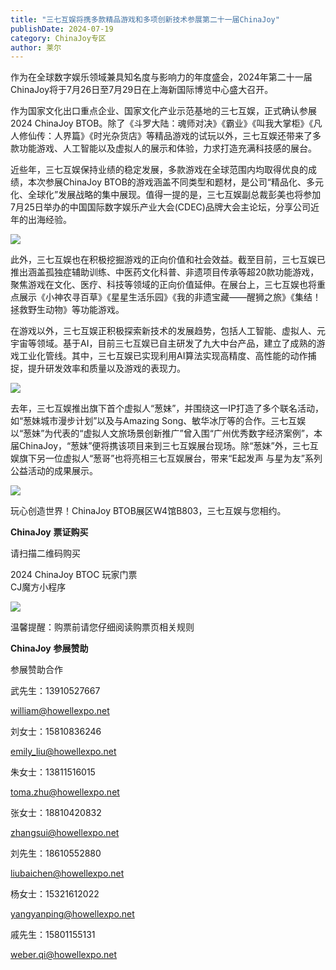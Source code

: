 ```yaml
---
title: "三七互娱将携多款精品游戏和多项创新技术参展第二十一届ChinaJoy"
publishDate: 2024-07-19
category: ChinaJoy专区
author: 莱尔
---
```


作为在全球数字娱乐领域兼具知名度与影响力的年度盛会，2024年第二十一届ChinaJoy将于7月26日至7月29日在上海新国际博览中心盛大召开。

作为国家文化出口重点企业、国家文化产业示范基地的三七互娱，正式确认参展2024 ChinaJoy BTOB。除了《斗罗大陆：魂师对决》《霸业》《叫我大掌柜》《凡人修仙传：人界篇》《时光杂货店》等精品游戏的试玩以外，三七互娱还带来了多款功能游戏、人工智能以及虚拟人的展示和体验，力求打造充满科技感的展台。

近些年，三七互娱保持业绩的稳定发展，多款游戏在全球范围内均取得优良的成绩，本次参展ChinaJoy BTOB的游戏涵盖不同类型和题材，是公司“精品化、多元化、全球化”发展战略的集中展现。值得一提的是，三七互娱副总裁彭美也将参加7月25日举办的中国国际数字娱乐产业大会(CDEC)品牌大会主论坛，分享公司近年的出海经验。

![](https://ec-net-1251389766.cos.ap-shanghai.myqcloud.com/wp-content/uploads/2024/07/20240719143709635-701x1024.png)

此外，三七互娱也在积极挖掘游戏的正向价值和社会效益。截至目前，三七互娱已推出涵盖孤独症辅助训练、中医药文化科普、非遗项目传承等超20款功能游戏，聚焦游戏在文化、医疗、科技等领域的正向价值延伸。在展台上，三七互娱也将重点展示《小神农寻百草》《星星生活乐园》《我的非遗宝藏——醒狮之旅》《集结！拯救野生动物》等功能游戏。

在游戏以外，三七互娱正积极探索新技术的发展趋势，包括人工智能、虚拟人、元宇宙等领域。基于AI，目前三七互娱已自主研发了九大中台产品，建立了成熟的游戏工业化管线。其中，三七互娱已实现利用AI算法实现高精度、高性能的动作捕捉，提升研发效率和质量以及游戏的表现力。

![](https://ec-net-1251389766.cos.ap-shanghai.myqcloud.com/wp-content/uploads/2024/07/20240719143716219.png)

去年，三七互娱推出旗下首个虚拟人“葱妹”，并围绕这一IP打造了多个联名活动，如“葱妹城市漫步计划”以及与Amazing Song、敏华冰厅等的合作。三七互娱以“葱妹”为代表的“虚拟人文旅场景创新推广”曾入围“广州优秀数字经济案例”，本届ChinaJoy，“葱妹”便将携该项目来到三七互娱展台现场。除“葱妹”外，三七互娱旗下另一位虚拟人“葱哥”也将亮相三七互娱展台，带来“E起发声 与星为友”系列公益活动的成果展示。

![](https://ec-net-1251389766.cos.ap-shanghai.myqcloud.com/wp-content/uploads/2024/07/20240719143719132.png)

玩心创造世界！ChinaJoy BTOB展区W4馆B803，三七互娱与您相约。

**ChinaJoy** **票证购买**

请扫描二维码购买

2024 ChinaJoy BTOC 玩家门票  
CJ魔方小程序  

![](https://ec-net-1251389766.cos.ap-shanghai.myqcloud.com/wp-content/uploads/2024/07/20240719143727664.png)

  
  

温馨提醒：购票前请您仔细阅读购票页相关规则  
  

**ChinaJoy** **参展赞助**

参展赞助合作

武先生：13910527667

[william@howellexpo.net](mailto:william@howellexpo.net)

刘女士：15810836246

[emily\_liu@howellexpo.net](mailto:emily_liu@howellexpo.net)

朱女士：13811516015

[toma.zhu@howellexpo.net](mailto:toma.zhu@howellexpo.net)

张女士：18810420832

[zhangsui@howellexpo.net](mailto:zhangsui@howellexpo.net)

刘先生：18610552880

[liubaichen@howellexpo.net](mailto:liubaichen@howellexpo.net)

杨女士：15321612022

[yangyanping@howellexpo.net](mailto:yangyanping@howellexpo.net)

戚先生：15801155131

weber.qi@howellexpo.net
